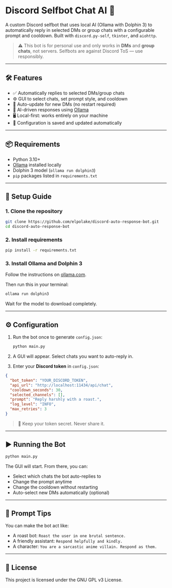 
# Discord Selfbot Chat AI 🤖

A custom Discord selfbot that uses local AI (Ollama with Dolphin 3) to automatically reply in selected DMs or group chats with a configurable prompt and cooldown. Built with `discord.py-self`, `tkinter`, and `aiohttp`.

> ⚠️ This bot is for personal use and only works in **DMs** and **group chats**, not servers. Selfbots are against Discord ToS — use responsibly.

---

## 🛠 Features

- ✅ Automatically replies to selected DMs/group chats
- ⚙️ GUI to select chats, set prompt style, and cooldown
- 🔁 Auto-update for new DMs (no restart required)
- 🧠 AI-driven responses using [Ollama](https://ollama.com/)
- 🖥️ Local-first: works entirely on your machine
- 💾 Configuration is saved and updated automatically

---

## 📦 Requirements

- Python 3.10+
- [Ollama](https://ollama.com/) installed locally
- Dolphin 3 model (`ollama run dolphin3`)
- `pip` packages listed in `requirements.txt`

---

## 🚀 Setup Guide

### 1. Clone the repository

```bash
git clone https://github.com/elpolake/discord-auto-response-bot.git
cd discord-auto-response-bot
```

### 2. Install requirements

```bash
pip install -r requirements.txt
```

### 3. Install Ollama and Dolphin 3

Follow the instructions on [ollama.com](https://ollama.com/download).

Then run this in your terminal:

```bash
ollama run dolphin3
```

Wait for the model to download completely.

---

## ⚙️ Configuration

1. Run the bot once to generate `config.json`:
    ```bash
    python main.py
    ```

2. A GUI will appear. Select chats you want to auto-reply in.

3. Enter your **Discord token** in `config.json`:
```json
{
  "bot_token": "YOUR_DISCORD_TOKEN",
  "api_url": "http://localhost:11434/api/chat",
  "cooldown_seconds": 30,
  "selected_channels": [],
  "prompt": "Reply harshly with a roast.",
  "log_level": "INFO",
  "max_retries": 3
}
```

> 🔐 Keep your token secret. Never share it.

---

## ▶️ Running the Bot

```bash
python main.py
```

The GUI will start. From there, you can:
- Select which chats the bot auto-replies to
- Change the prompt anytime
- Change the cooldown without restarting
- Auto-select new DMs automatically (optional)

---

## 🧠 Prompt Tips

You can make the bot act like:
- A roast bot: `Roast the user in one brutal sentence.`
- A friendly assistant: `Respond helpfully and kindly.`
- A character: `You are a sarcastic anime villain. Respond as them.`

---

## 📄 License

This project is licensed under the GNU GPL v3 License.
